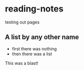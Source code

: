 # reading-notes
testing out pages

## A list by any other name
* first there was nothing
* then there was a list

This was a blast!
